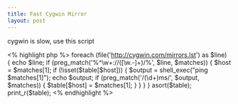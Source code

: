 ```yaml
---
title: Fast Cygwin Mirror
layout: post
---
```


cygwin is slow, use this script

<% highlight php %>
foreach (file('http://cygwin.com/mirrors.lst') as $line) {
    echo $line;
    if (preg_match('%^\w+://([\w.-]+)/%', $line, $matches)) {
        $host = $matches[1];
        if (!isset($table[$host])) {
            $output = shell_exec("ping $matches[1]");
            echo $output;
            if (preg_match('/(\d+)ms/', $output, $matches)) {
                $table[$host] = $matches[1];
            }
        }
    }
}
asort($table);
print_r($table);
<% endhighlight %>
